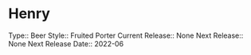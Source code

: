 # Henry
Type:: Beer
Style:: Fruited Porter
Current Release:: None
Next Release:: None
Next Release Date:: 2022-06

